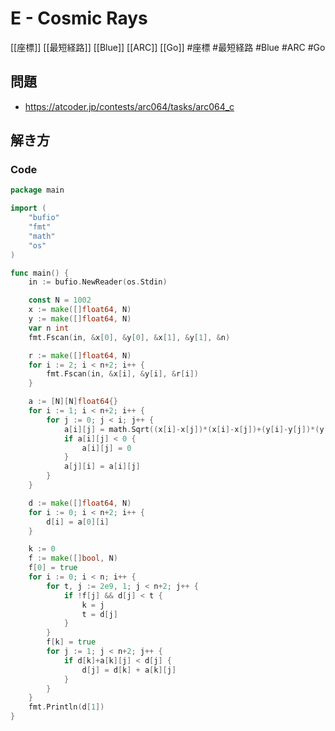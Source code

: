 # E - Cosmic Rays
[[座標]] [[最短経路]] [[Blue]] [[ARC]] [[Go]]
#座標 #最短経路 #Blue #ARC #Go 

## 問題
- https://atcoder.jp/contests/arc064/tasks/arc064_c

## 解き方
### Code
```go
package main

import (
	"bufio"
	"fmt"
	"math"
	"os"
)

func main() {
	in := bufio.NewReader(os.Stdin)

	const N = 1002
	x := make([]float64, N)
	y := make([]float64, N)
	var n int
	fmt.Fscan(in, &x[0], &y[0], &x[1], &y[1], &n)

	r := make([]float64, N)
	for i := 2; i < n+2; i++ {
		fmt.Fscan(in, &x[i], &y[i], &r[i])
	}

	a := [N][N]float64{}
	for i := 1; i < n+2; i++ {
		for j := 0; j < i; j++ {
			a[i][j] = math.Sqrt((x[i]-x[j])*(x[i]-x[j])+(y[i]-y[j])*(y[i]-y[j])) - r[i] - r[j]
			if a[i][j] < 0 {
				a[i][j] = 0
			}
			a[j][i] = a[i][j]
		}
	}

	d := make([]float64, N)
	for i := 0; i < n+2; i++ {
		d[i] = a[0][i]
	}

	k := 0
	f := make([]bool, N)
	f[0] = true
	for i := 0; i < n; i++ {
		for t, j := 2e9, 1; j < n+2; j++ {
			if !f[j] && d[j] < t {
				k = j
				t = d[j]
			}
		}
		f[k] = true
		for j := 1; j < n+2; j++ {
			if d[k]+a[k][j] < d[j] {
				d[j] = d[k] + a[k][j]
			}
		}
	}
	fmt.Println(d[1])
}
```